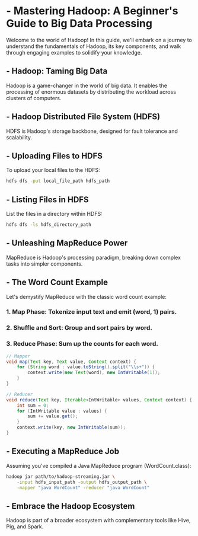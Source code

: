 # - Mastering Hadoop: A Beginner's Guide to Big Data Processing

Welcome to the world of Hadoop! In this guide, we'll embark on a journey to understand the fundamentals of Hadoop, its key components, and walk through engaging examples to solidify your knowledge.

## - Hadoop: Taming Big Data

Hadoop is a game-changer in the world of big data. It enables the processing of enormous datasets by distributing the workload across clusters of computers.

## - Hadoop Distributed File System (HDFS)

HDFS is Hadoop's storage backbone, designed for fault tolerance and scalability.

## - Uploading Files to HDFS

To upload your local files to the HDFS:

```bash
hdfs dfs -put local_file_path hdfs_path
```
## - Listing Files in HDFS
List the files in a directory within HDFS:
```bash
hdfs dfs -ls hdfs_directory_path
```
## - Unleashing MapReduce Power
MapReduce is Hadoop's processing paradigm, breaking down complex tasks into simpler components.

## - The Word Count Example
Let's demystify MapReduce with the classic word count example:
<br>

### 1. Map Phase: Tokenize input text and emit (word, 1) pairs. <br>
### 2. Shuffle and Sort: Group and sort pairs by word.<br>
### 3. Reduce Phase: Sum up the counts for each word.

```java
// Mapper
void map(Text key, Text value, Context context) {
    for (String word : value.toString().split("\\s+")) {
        context.write(new Text(word), new IntWritable(1));
    }
}

// Reducer
void reduce(Text key, Iterable<IntWritable> values, Context context) {
    int sum = 0;
    for (IntWritable value : values) {
        sum += value.get();
    }
    context.write(key, new IntWritable(sum));
}
```
## - Executing a MapReduce Job
Assuming you've compiled a Java MapReduce program (WordCount.class):

```bash
hadoop jar path/to/hadoop-streaming.jar \
    -input hdfs_input_path -output hdfs_output_path \
    -mapper "java WordCount" -reducer "java WordCount"
```

## - Embrace the Hadoop Ecosystem
Hadoop is part of a broader ecosystem with complementary tools like Hive, Pig, and Spark.
